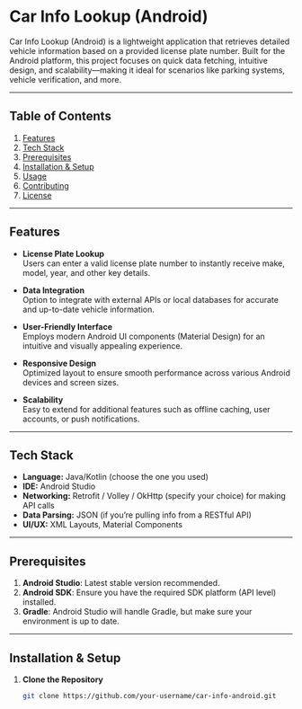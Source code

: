 # Car Info Lookup (Android)

Car Info Lookup (Android) is a lightweight application that retrieves detailed vehicle information based on a provided license plate number. Built for the Android platform, this project focuses on quick data fetching, intuitive design, and scalability—making it ideal for scenarios like parking systems, vehicle verification, and more.

---

## Table of Contents
1. [Features](#features)  
2. [Tech Stack](#tech-stack)  
3. [Prerequisites](#prerequisites)  
4. [Installation & Setup](#installation--setup)  
5. [Usage](#usage)  
6. [Contributing](#contributing)  
7. [License](#license)

---

## Features

- **License Plate Lookup**  
  Users can enter a valid license plate number to instantly receive make, model, year, and other key details.

- **Data Integration**  
  Option to integrate with external APIs or local databases for accurate and up-to-date vehicle information.

- **User-Friendly Interface**  
  Employs modern Android UI components (Material Design) for an intuitive and visually appealing experience.

- **Responsive Design**  
  Optimized layout to ensure smooth performance across various Android devices and screen sizes.

- **Scalability**  
  Easy to extend for additional features such as offline caching, user accounts, or push notifications.

---

## Tech Stack

- **Language:** Java/Kotlin (choose the one you used)  
- **IDE:** Android Studio  
- **Networking:** Retrofit / Volley / OkHttp (specify your choice) for making API calls  
- **Data Parsing:** JSON (if you’re pulling info from a RESTful API)  
- **UI/UX:** XML Layouts, Material Components

---

## Prerequisites

1. **Android Studio**: Latest stable version recommended.  
2. **Android SDK**: Ensure you have the required SDK platform (API level) installed.  
3. **Gradle**: Android Studio will handle Gradle, but make sure your environment is up to date.

---

## Installation & Setup

1. **Clone the Repository**  
   ```bash
   git clone https://github.com/your-username/car-info-android.git

